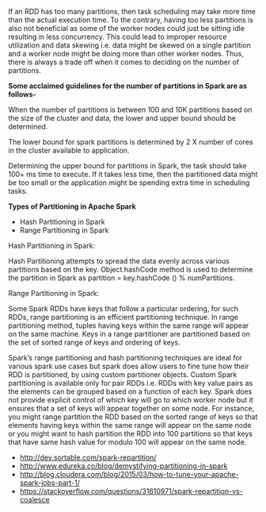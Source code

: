 If an RDD has too many partitions, then task scheduling may take more time than the actual execution time. To the contrary, having too less partitions is also not beneficial as some of the worker nodes could just be sitting idle resulting in less concurrency. This could lead to improper resource utilization and data skewing i.e. data might be skewed on a single partition and a worker node might be doing more than other worker nodes. Thus, there is always a trade off when it comes to deciding on the number of partitions.

**Some acclaimed guidelines for the number of partitions in Spark are as follows-**

When the number of partitions is between 100 and 10K partitions based on the size of the cluster and data, the lower and upper bound should be determined.

The lower bound for spark partitions is determined by 2 X number of cores in the cluster available to application.

Determining the upper bound for partitions in Spark, the task should take 100+ ms time to execute. If it takes less time, then the partitioned data might be too small or the application might be spending extra time in scheduling tasks.

**Types of Partitioning in Apache Spark**

* Hash Partitioning in Spark
* Range Partitioning in Spark


Hash Partitioning in Spark:

Hash Partitioning attempts to spread the data evenly across various partitions based on the key. Object.hashCode method is used to determine the partition in Spark as partition = key.hashCode () % numPartitions.

Range Partitioning in Spark:

Some Spark RDDs have keys that follow a particular ordering, for such RDDs, range partitioning is an efficient partitioning technique. In range partitioning method, tuples having keys within the same range will appear on the same machine. Keys in a range partitioner are partitioned based on the set of sorted range of keys and ordering of keys.

Spark’s range partitioning and hash partitioning techniques are ideal for various spark use cases but spark does allow users to fine tune how their RDD is partitioned, by using custom partitioner objects. Custom Spark partitioning is available only for pair RDDs i.e. RDDs with key value pairs as the elements can be grouped based on a function of each key. Spark does not provide explicit control of which key will go to which worker node but it ensures that a set of keys will appear together on some node. For instance, you might range partition the RDD based on the sorted range of keys so that elements having keys within the same range will appear on the same node or you might want to hash partition the RDD into 100 partitions so that keys that have same hash value for modulo 100 will appear on the same node.




* http://dev.sortable.com/spark-repartition/
* http://www.edureka.co/blog/demystifying-partitioning-in-spark
* http://blog.cloudera.com/blog/2015/03/how-to-tune-your-apache-spark-jobs-part-1/
* https://stackoverflow.com/questions/31610971/spark-repartition-vs-coalesce